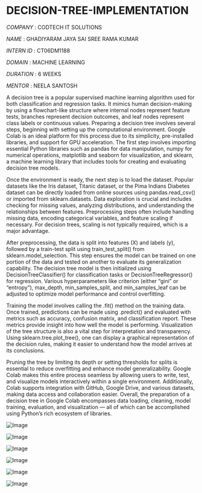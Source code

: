 # DECISION-TREE-IMPLEMENTATION

*COMPANY* : CODTECH IT SOLUTIONS

*NAME* : GHADIYARAM JAYA SAI SREE RAMA KUMAR

*INTERN ID* : CT06DM1188

*DOMAIN* : MACHINE LEARNING

*DURATION* : 6 WEEKS

*MENTOR* : NEELA SANTOSH

A decision tree is a popular supervised machine learning algorithm used for both classification and regression tasks. It mimics human decision-making by using a flowchart-like structure where internal nodes represent feature tests, branches represent decision outcomes, and leaf nodes represent class labels or continuous values. Preparing a decision tree involves several steps, beginning with setting up the computational environment. Google Colab is an ideal platform for this process due to its simplicity, pre-installed libraries, and support for GPU acceleration. The first step involves importing essential Python libraries such as pandas for data manipulation, numpy for numerical operations, matplotlib and seaborn for visualization, and sklearn, a machine learning library that includes tools for creating and evaluating decision tree models.

Once the environment is ready, the next step is to load the dataset. Popular datasets like the Iris dataset, Titanic dataset, or the Pima Indians Diabetes dataset can be directly loaded from online sources using pandas.read_csv() or imported from sklearn.datasets. Data exploration is crucial and includes checking for missing values, analyzing distributions, and understanding the relationships between features. Preprocessing steps often include handling missing data, encoding categorical variables, and feature scaling if necessary. For decision trees, scaling is not typically required, which is a major advantage.

After preprocessing, the data is split into features (X) and labels (y), followed by a train-test split using train_test_split() from sklearn.model_selection. This step ensures the model can be trained on one portion of the data and tested on another to evaluate its generalization capability. The decision tree model is then initialized using DecisionTreeClassifier() for classification tasks or DecisionTreeRegressor() for regression. Various hyperparameters like criterion (either “gini” or “entropy”), max_depth, min_samples_split, and min_samples_leaf can be adjusted to optimize model performance and control overfitting.

Training the model involves calling the .fit() method on the training data. Once trained, predictions can be made using .predict() and evaluated with metrics such as accuracy, confusion matrix, and classification report. These metrics provide insight into how well the model is performing. Visualization of the tree structure is also a vital step for interpretation and transparency. Using sklearn.tree.plot_tree(), one can display a graphical representation of the decision rules, making it easier to understand how the model arrives at its conclusions.

Pruning the tree by limiting its depth or setting thresholds for splits is essential to reduce overfitting and enhance model generalizability. Google Colab makes this entire process seamless by allowing users to write, test, and visualize models interactively within a single environment. Additionally, Colab supports integration with GitHub, Google Drive, and various datasets, making data access and collaboration easier. Overall, the preparation of a decision tree in Google Colab encompasses data loading, cleaning, model training, evaluation, and visualization — all of which can be accomplished using Python’s rich ecosystem of libraries.

![Image](https://github.com/user-attachments/assets/3f193eae-9bb2-4d5f-ba8d-254983e6c3b1)

![Image](https://github.com/user-attachments/assets/ffc7920c-c771-45b3-97da-0065cc29f265)

![Image](https://github.com/user-attachments/assets/bb5d7278-a33a-4a29-89d9-d69db41915dc)

![Image](https://github.com/user-attachments/assets/00ce2c19-60da-4f8e-a84f-c4b6969db006)

![Image](https://github.com/user-attachments/assets/5ce92736-e375-44b6-a897-4620d1a037cd)

![Image](https://github.com/user-attachments/assets/69a4b0c3-dd58-4679-a03e-82830e76a916)
